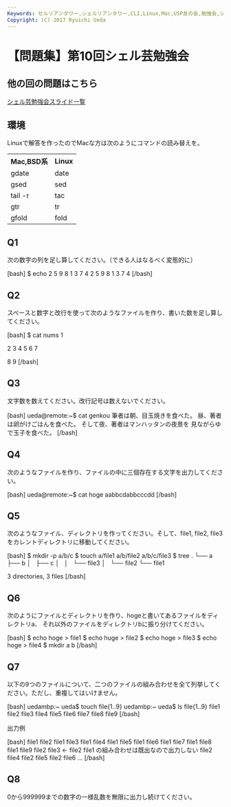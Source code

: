 ```yaml
---
Keywords: セルリアンタワー,シェルリアンタワー,CLI,Linux,Mac,USP友の会,勉強会,シェル芸,シェル芸勉強会
Copyright: (C) 2017 Ryuichi Ueda
---
```


# <!--:ja-->【問題集】第10回シェル芸勉強会<!--:-->
<!--:ja--><h2>他の回の問題はこちら</h2>

<a href="http://blog.ueda.asia/?page_id=684">シェル芸勉強会スライド一覧</a>

<!--:--><!--more--><!--:ja-->

<h2>環境</h2>

Linuxで解答を作ったのでMacな方は次のようにコマンドの読み替えを。

<table>
 <tr>
 <th>Mac,BSD系</th>
 <th>Linux</th>
 </tr>
 <tr>
 <td>gdate</td>
 <td>date</td>
 </tr>
 <tr>
 <td>gsed</td>
 <td>sed</td>
 </tr>
 <tr>
 <td>tail -r</td>
 <td>tac</td>
 </tr>
 <tr>
 <td>gtr</td>
 <td>tr</td>
 </tr>
 <tr>
 <td>gfold</td>
 <td>fold</td>
 </tr>
</table>

<h2>Q1</h2>

次の数字の列を足し算してください。（できる人はなるべく変態的に）

[bash]
$ echo 2 5 9 8 1 3 7 4
2 5 9 8 1 3 7 4
[/bash]

<h2>Q2</h2>

スペースと数字と改行を使って次のようなファイルを作り、書いた数を足し算してください。

[bash]
$ cat nums 
 1

2 3 
 4 5
 6 7

8 9
[/bash]

<h2>Q3</h2>

文字数を数えてください。改行記号は数えないでください。

[bash]
ueda\@remote:~$ cat genkou
筆者は朝、目玉焼きを食べた。
昼、著者は卵がけごはんを食べた。
そして夜、著者はマンハッタンの夜景を
見ながらゆで玉子を食べた。
[/bash]


<h2>Q4</h2>

次のようなファイルを作り、ファイルの中に三個存在する文字を出力してください。

[bash]
ueda\@remote:~$ cat hoge
aabbcdabbcccdd
[/bash]

<h2>Q5</h2>

次のようなファイル、ディレクトリを作ってください。そして、file1, file2, file3をカレントディレクトリに移動してください。

[bash]
$ mkdir -p a/b/c
$ touch a/file1 a/b/file2 a/b/c/file3
$ tree
.
└── a
 ├── b
 │   ├── c
 │   │   └── file3
 │   └── file2
 └── file1

3 directories, 3 files
[/bash]

<h2>Q6</h2>

次のようにファイルとディレクトリを作り、hogeと書いてあるファイルをディレクトリa、
それ以外のファイルをディレクトリbに振り分けてください。

[bash]
$ echo hoge &gt; file1
$ echo huge &gt; file2
$ echo hoge &gt; file3
$ echo hoge &gt; file4
$ mkdir a b
[/bash]

<h2>Q7</h2>

以下の9つのファイルについて、二つのファイルの組み合わせを全て列挙してください。ただし、重複してはいけません。

[bash]
uedambp:~ ueda$ touch file{1..9}
uedambp:~ ueda$ ls file{1..9}
file1 file2 file3 file4 file5 file6 file7 file8 file9
[/bash]

出力例

[bash]
file1 file2
file1 file3
file1 file4
file1 file5
file1 file6
file1 file7
file1 file8
file1 file9
file2 file3 &lt;- file2 file1 の組み合わせは既出なので出力しない
file2 file4
file2 file5
file2 file6
...
[/bash]

<h2>Q8</h2>

0から999999までの数字の一様乱数を無限に出力し続けてください。

<!--:-->
